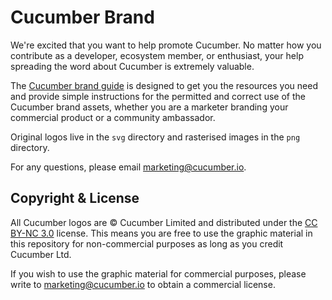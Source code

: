 # Cucumber Brand

We're excited that you want to help promote Cucumber. No matter how you contribute as a developer,
ecosystem member, or enthusiast, your help spreading the word about Cucumber is extremely valuable.

The [Cucumber brand guide](https://github.com/cucumber-ltd/brand/blob/master/Cucumber_Brand_V1.0.pdf)
is designed to get you the resources you need and provide simple instructions for the
permitted and correct use of the Cucumber brand assets, whether you are a marketer branding your
commercial product or a community ambassador.

Original logos live in the `svg` directory and rasterised images in the `png` directory.

For any questions, please email marketing@cucumber.io.

## Copyright & License

All Cucumber logos are © Cucumber Limited and distributed under the
[CC BY-NC 3.0](https://creativecommons.org/licenses/by-nc/3.0/) license.
This means you are free to use the graphic material in this repository for non-commercial
purposes as long as you credit Cucumber Ltd.

If you wish to use the graphic material for commercial purposes, please write to marketing@cucumber.io
to obtain a commercial license.
